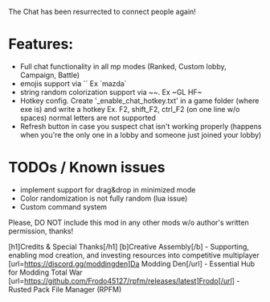 The Chat has been resurrected to connect people again!

# Features:
* Full chat functionality in all mp modes (Ranked, Custom lobby, Campaign, Battle)
* emojis support via \`\` Ex \`mazda\`
* string random colorization support via ~~. Ex ~GL HF~
* Hotkey config. Create '_enable_chat_hotkey.txt' in a game folder (where exe is) and write a hotkey Ex. F2, shift_F2, ctrl_F2 (on one line w/o spaces) normal letters are not supported
* Refresh button in case you suspect chat isn't working properly (happens when you're the only one in a lobby and someone just joined your lobby)

# TODOs / Known issues
* implement support for drag&drop in minimized mode
* Color randomization is not fully random (lua issue)
* Custom command system

Please, DO NOT include this mod in any other mods w/o author's written permission, thanks!

[h1]Credits & Special Thanks[/h1]
[b]Creative Assembly[/b] - Supporting, enabling mod creation, and investing resources into competitive multiplayer
[url=https://discord.gg/moddingden]Da Modding Den[/url] - Essential Hub for Modding Total War
[url=https://github.com/Frodo45127/rpfm/releases/latest]Frodo[/url] - Rusted Pack File Manager (RPFM)